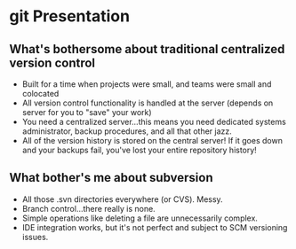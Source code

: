 git Presentation
================


What's bothersome about traditional centralized version control
---------------------------------------------------------------

* Built for a time when projects were small, and teams were small and
  colocated
* All version control functionality is handled at the server (depends on
  server for you to "save" your work)
* You need a centralized server...this means you need dedicated systems
  administrator, backup procedures, and all that other jazz.
* All of the version history is stored on the central server! If it goes down
  and your backups fail, you've lost your entire repository history!

What bother's me about subversion
---------------------------------

* All those .svn directories everywhere (or CVS). Messy.
* Branch control...there really is none.
* Simple operations like deleting a file are unnecessarily complex.
* IDE integration works, but it's not perfect and subject to SCM versioning
  issues.
